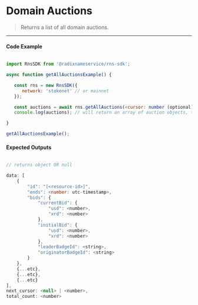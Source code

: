 # Domain Auctions

> Returns a list of all domain auctions.

---

<!-- tabs:start -->

#### **Code Example**

```js

import RnsSDK from '@radixnameservice/rns-sdk';

async function getAllAuctionsExample() {

   const rns = new RnsSDK({
      network: 'stokenet' // or mainnet
   });

   const auctions = await rns.getAllAuctions(<cursor: number (optional)>);
   console.log(auctions); // will return an array of auction objects, total count and pagination options

}

getAllAuctionsExample();

```

#### **Expected Outputs**

```js

// returns object OR null

data: [
    {
        "id": "[<resource-id>]",
        "ends": <number: utc-timestamp>,
        "bids": {
            "currentBid": {
                "usd": <number>,
                "xrd": <number>
            },
            "initialBid": {
                "usd": <number>,
                "xrd": <number>
            },
            "leaderBadgeId": <string>,
            "originatorBadgeId": <string>
        }
    },
    {...etc},
    {...etc},
    {...etc}
],
next_cursor: <null> | <number>,
total_count: <number>

```

<!-- tabs:end -->